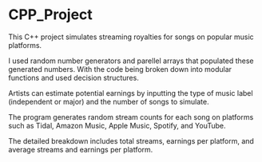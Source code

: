 # CPP_Project
This C++ project simulates streaming royalties for songs on popular music platforms. 

I used random number generators and parellel arrays that populated these generated numbers. With the code being broken down into modular functions and used decision structures. 

Artists can estimate potential earnings by inputting the type of music label (independent or major) and the number of songs to simulate. 

The program generates random stream counts for each song on platforms such as Tidal, Amazon Music, Apple Music, Spotify, and YouTube. 

The detailed breakdown includes total streams, earnings per platform, and average streams and earnings per platform.
